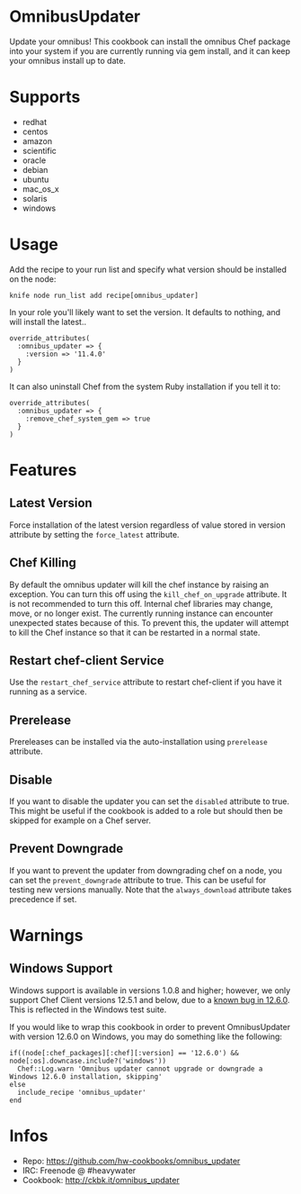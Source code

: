 OmnibusUpdater
==============

Update your omnibus! This cookbook can install the omnibus
Chef package into your system if you are currently running
via gem install, and it can keep your omnibus install up
to date.

Supports
========

- redhat
- centos
- amazon
- scientific
- oracle
- debian
- ubuntu
- mac_os_x
- solaris
- windows

Usage
=====

Add the recipe to your run list and specify what version should
be installed on the node:

`knife node run_list add recipe[omnibus_updater]`

In your role you'll likely want to set the version. It defaults
to nothing, and will install the latest..

```
override_attributes(
  :omnibus_updater => {
    :version => '11.4.0'
  }
)
```

It can also uninstall Chef from the system Ruby installation
if you tell it to:

```
override_attributes(
  :omnibus_updater => {
    :remove_chef_system_gem => true
  }
)
```

Features
========

Latest Version
--------------

Force installation of the latest version regardless of value stored in version
attribute by setting the `force_latest` attribute.

Chef Killing
------------

By default the omnibus updater will kill the chef instance by raising an exception.
You can turn this off using the `kill_chef_on_upgrade` attribute. It is not
recommended to turn this off. Internal chef libraries may change, move, or no
longer exist. The currently running instance can encounter unexpected states because
of this. To prevent this, the updater will attempt to kill the Chef instance so
that it can be restarted in a normal state.

Restart chef-client Service
---------------------------

Use the `restart_chef_service` attribute to restart chef-client if you have it running as a service.

Prerelease
--------

Prereleases can be installed via the auto-installation using `prerelease` attribute.

Disable
-------

If you want to disable the updater you can set the `disabled`
attribute to true. This might be useful if the cookbook is added
to a role but should then be skipped for example on a Chef server.

Prevent Downgrade
-----------------

If you want to prevent the updater from downgrading chef on a node, you
can set the `prevent_downgrade` attribute to true.  This can be useful
for testing new versions manually.  Note that the `always_download`
attribute takes precedence if set.

Warnings
========

Windows Support
---------------
Windows support is available in versions 1.0.8 and higher; however, we only support Chef Client versions 12.5.1 and below, due to a [known bug in 12.6.0](https://github.com/chef/chef/issues/4623). This is reflected in the Windows test suite.

If you would like to wrap this cookbook in order to prevent OmnibusUpdater with version 12.6.0 on Windows, you may do something like the following:
```
if((node[:chef_packages][:chef][:version] == '12.6.0') && node[:os].downcase.include?('windows'))
  Chef::Log.warn 'Omnibus updater cannot upgrade or downgrade a Windows 12.6.0 installation, skipping'
else
  include_recipe 'omnibus_updater'
end
```

Infos
=====

* Repo: https://github.com/hw-cookbooks/omnibus_updater
* IRC: Freenode @ #heavywater
* Cookbook: http://ckbk.it/omnibus_updater
